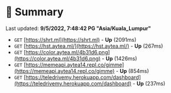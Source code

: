 # 📖 Summary
Last updated: **9/5/2022, 7:48:42 PG "Asia/Kuala_Lumpur"**

- `GET` [https://shrt.ml](https://shrt.ml) - **Up** (2091ms)
- `GET` [https://hst.aytea.ml/](https://hst.aytea.ml/) - **Up** (267ms)
- `GET` [https://color.aytea.ml/4b31d6.png](https://color.aytea.ml/4b31d6.png) - **Up** (1426ms)
- `GET` [https://memeapi.aytea14.repl.co/gimme](https://memeapi.aytea14.repl.co/gimme) - **Up** (854ms)
- `GET` [https://teledrivemy.herokuapp.com/dashboard](https://teledrivemy.herokuapp.com/dashboard) - **Up** (237ms)
